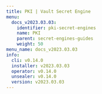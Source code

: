 ```yaml
---
title: PKI | Vault Secret Engine
menu:
  docs_v2023.03.03:
    identifier: pki-secret-engines
    name: PKI
    parent: secret-engines-guides
    weight: 50
menu_name: docs_v2023.03.03
info:
  cli: v0.14.0
  installer: v2023.03.03
  operator: v0.14.0
  unsealer: v0.14.0
  version: v2023.03.03
---
```


